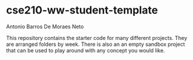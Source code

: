 # cse210-ww-student-template
Antonio Barros De Moraes Neto

This repository contains the starter code for many different projects. They are arranged folders by week. There is also an an empty sandbox project that can be used to play around with any concept you would like.
